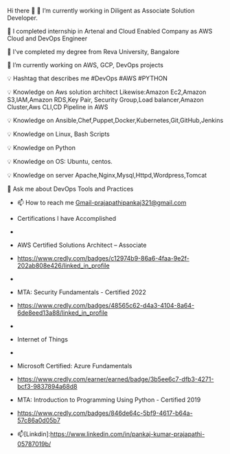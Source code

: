 Hi there 👋
🏢 I’m currently working in Diligent as Associate Solution Developer.

🏢 I completed internship in Artenal and Cloud Enabled Company as AWS Cloud and DevOps Engineer

🧾 I've completed my degree from Reva University, Bangalore

🌱 I’m currently working on AWS, GCP, DevOps projects

💡 Hashtag that describes me #DevOps #AWS #PYTHON

💡 Knowledge on Aws solution architect Likewise:Amazon Ec2,Amazon S3,IAM,Amazon RDS,Key Pair, Security Group,Load balancer,Amazon Cluster,Aws CLI,CD Pipeline in AWS

💡 Knowledge on Ansible,Chef,Puppet,Docker,Kubernetes,Git,GitHub,Jenkins

💡 Knowledge on Linux, Bash Scripts

💡 Knowledge on Python

💡 Knowledge on OS: Ubuntu, centos.

💡 Knowledge on server Apache,Nginx,Mysql,Httpd,Wordpress,Tomcat

💬 Ask me about DevOps Tools and Practices
- 📫 How to reach me Gmail-prajapathipankaj321@gmail.com
-  Certifications I have Accomplished
-  
-  AWS Certified Solutions Architect – Associate
-  https://www.credly.com/badges/c12974b9-86a6-4faa-9e2f-202ab808e426/linked_in_profile
-  
-  MTA: Security Fundamentals - Certified 2022
-  https://www.credly.com/badges/48565c62-d4a3-4104-8a64-6de8eed13a88/linked_in_profile
-  
-  Internet of Things
-  
-  Microsoft Certified: Azure Fundamentals
-  https://www.credly.com/earner/earned/badge/3b5ee6c7-dfb3-4271-bcf3-9837894a68d8

-  MTA: Introduction to Programming Using Python - Certified 2019
-  https://www.credly.com/badges/846de64c-5bf9-4617-b64a-57c86a0d05b7

-   📫[Linkdin]:https://www.linkedin.com/in/pankaj-kumar-prajapathi-05787019b/

<!---
pankaj779/pankaj779 is a ✨ special ✨ repository because its `README.md` (this file) appears on your GitHub profile.
You can click the Preview link to take a look at your changes.
--->
